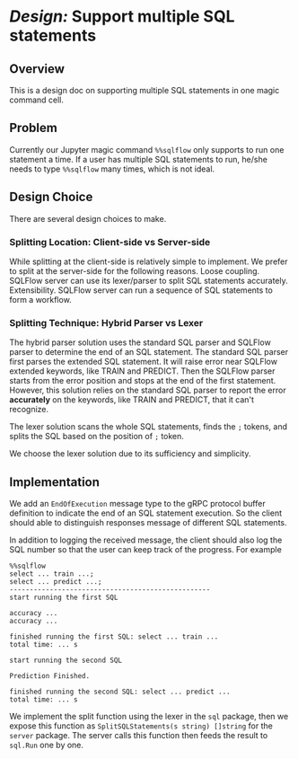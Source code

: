 # _Design:_ Support multiple SQL statements

## Overview

This is a design doc on supporting multiple SQL statements in one magic command cell.

## Problem

Currently our Jupyter magic command `%%sqlflow` only supports to run one statement a time. If a user has multiple SQL statements to run, he/she needs to type `%%sqlflow` many times, which is not ideal.

## Design Choice

There are several design choices to make.

### Splitting Location: Client-side vs Server-side

While splitting at the client-side is relatively simple to implement. We prefer to split at the server-side for the following reasons.
Loose coupling. SQLFlow server can use its lexer/parser to split SQL statements accurately. 
Extensibility. SQLFlow server can run a sequence of SQL statements to form a workflow.

### Splitting Technique: Hybrid Parser vs Lexer

The hybrid parser solution uses the standard SQL parser and SQLFlow parser to determine the end of an SQL statement. The standard SQL parser first parses the extended SQL statement. It will raise error near SQLFlow extended keywords, like TRAIN and PREDICT. Then the SQLFlow parser starts from the error position and stops at the end of the first statement. However, this solution relies on the standard SQL parser to report the error **accurately** on the keywords, like TRAIN and PREDICT, that it can't recognize.

The lexer solution scans the whole SQL statements, finds the `;` tokens, and splits the SQL based on the position of  `;` token.

We choose the lexer solution due to its sufficiency and simplicity.

## Implementation

We add an `EndOfExecution` message type to the gRPC protocol buffer definition to indicate the end of an SQL statement execution. So the client should able to distinguish responses message of different SQL statements.

In addition to logging the received message, the client should also log the SQL number so that the user can keep track of the progress. For example

```
%%sqlflow
select ... train ...;
select ... predict ...;
--------------------------------------------------
start running the first SQL

accuracy ...
accuracy ...

finished running the first SQL: select ... train ...
total time: ... s

start running the second SQL

Prediction Finished.

finished running the second SQL: select ... predict ...
total time: ... s
```

We implement the split function using the lexer in the `sql` package, then we expose this function as `SplitSQLStatements(s string) []string` for the `server` package. The server calls this function then feeds the result to `sql.Run` one by one.
